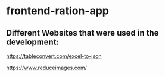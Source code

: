﻿# frontend-ration-app
## Different Websites that were used in the development:
https://tableconvert.com/excel-to-json

https://www.reduceimages.com/
